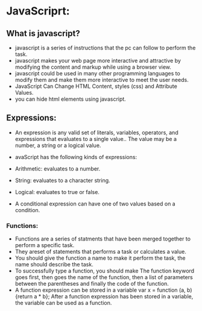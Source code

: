 # **JavaScriprt:**

## What is javascript?
- javascript is a series of instructions that the pc can follow to perform the task.
- javascript makes your web page more interactive and attractive by modifying the content and markup while using a browser view.
- javascript could be used in many other programming languages to modify them and make them more interactive to meet the user needs.
- JavaScript Can Change HTML Content, styles (css) and Attribute Values.
- you can hide html elements using javascript.

## **Expressions:**
- An expression is any valid set of literals, variables, operators, and expressions that evaluates to a single value.. The value may be a number, a string or a logical value.
- avaScript has the following kinds of expressions:
- Arithmetic: evaluates to a number.
- String: evaluates to a character string.
- Logical: evaluates to true or false.
 
- A conditional expression can have one of two values based on a condition.


### **Functions:**
- Functions are a series of statments that have been merged together to perform a specific task.
- They areset of statements that performs a task or calculates a value.
- You should give the function a name to make it perform the task, the name should describe the task.
- To successfully type a function, you should make The function keyword goes first, then goes the name of the function, then a list of parameters between the parentheses and finally the code of the function.
- A function expression can be stored in a variable var x = function (a, b) {return a * b}; After a function expression has been stored in a variable, the variable can be used as a function.
